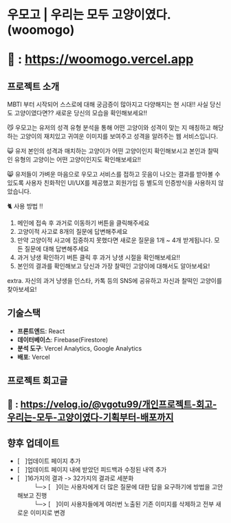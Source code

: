 # 우모고 | 우리는 모두 고양이였다. (woomogo)<br/><br/>🔗 : https://woomogo.vercel.app

## 프로젝트 소개
MBTI 부터 시작되어 스스로에 대해 궁금증이 많아지고 다양해지는 현 시대!! 사실 당신도 고양이였다면?? 새로운 당신의 모습을 확인해보세요!!

😼 우모고는 유저의 성격 유형 분석을 통해 어떤 고양이와 성격이 맞는 지 매칭하고 해당하는 고양이의 재치있고 귀여운 이미지를 보여주고 성격을 알려주는 웹 서비스입니다.

😺 유저 본인의 성격과 매치하는 고양이가 어떤 고양이인지 확인해보시고 본인과 찰떡인 유형의 고양이는 어떤 고양이인지도 확인해보세요!!

😸 유저들이 가벼운 마음으로 우모고 서비스를 접하고 웃음이 나오는 결과를 받아볼 수 있도록 사용자 친화적인 UI/UX를 제공했고 회원가입 등 별도의 인증방식을 사용하지 않았습니다.

🐈 사용 방법 !!
1. 메인에 접속 후 과거로 이동하기 버튼을 클릭해주세요
2. 고양이적 사고로 8개의 질문에 답변해주세요
3. 만약 고양이적 사고에 집중하지 못했다면 새로운 질문을 1개 ~ 4개 받게됩니다. 모든 질문에 대해 답변해주세요
4. 과거 냥생 확인하기 버튼 클릭 후 과거 냥생 시절을 확인해보세요!!
5. 본인의 결과를 확인해보고 당신과 가장 찰떡인 고양이에 대해서도 알아보세요!

extra. 자신의 과거 냥생을 인스타, 카톡 등의 SNS에 공유하고 자신과 찰떡인 고양이를 찾아보세요!

## 기술스택
- **프론트엔드**: React
- **데이터베이스**: Firebase(Firestore)
- **분석 도구**: Vercel Analytics, Google Analytics
- **배포**: Vercel

## 프로젝트 회고글<br><br>🔗 : https://velog.io/@vgotu99/개인프로젝트-회고-우리는-모두-고양이였다-기획부터-배포까지
  
## 향후 업데이트
- [ㅤ]업데이트 페이지 추가
- [ㅤ]업데이트 페이지 내에 받았던 피드백과 수정된 내역 추가
- [ㅤ]16가지의 결과 -> 32가지의 결과로 세분화<br/>
ㅤㅤㅤ└─> [ㅤ]이는 사용자에게 더 많은 질문에 대한 답을 요구하기에 방법을 고안해보고 진행<br/>
ㅤㅤㅤ└─> [ㅤ]이미 사용자들에게 여러번 노출된 기존 이미지를 삭제하고 전부 새로운 이미지로 변경
